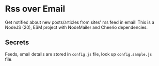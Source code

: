 # Rss over Email

Get notified about new posts/articles from sites' rss feed in email! This is a NodeJS (20), ESM project with NodeMailer and Cheerio dependencies.

## Secrets

Feeds, email details are stored in `config.js` file, look up `config.sample.js` file.

